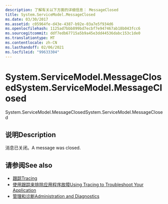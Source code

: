 ```yaml
---
description: 了解有关以下方面的详细信息： MessageClosed
title: System.ServiceModel.MessageClosed
ms.date: 03/30/2017
ms.assetid: c05964fe-d43e-4387-b92e-03a7e5f934d6
ms.openlocfilehash: 1125ad7bbb899bd7ecbf7e947467ab18b043fcc6
ms.sourcegitcommit: ddf7edb67715a5b9a45e3dd44536dabc153c1de0
ms.translationtype: MT
ms.contentlocale: zh-CN
ms.lasthandoff: 02/06/2021
ms.locfileid: "99633304"
---
```

# <a name="systemservicemodelmessageclosed"></a><span data-ttu-id="dbc7a-103">System.ServiceModel.MessageClosed</span><span class="sxs-lookup"><span data-stu-id="dbc7a-103">System.ServiceModel.MessageClosed</span></span>

<span data-ttu-id="dbc7a-104">System.ServiceModel.MessageClosed</span><span class="sxs-lookup"><span data-stu-id="dbc7a-104">System.ServiceModel.MessageClosed</span></span>  
  
## <a name="description"></a><span data-ttu-id="dbc7a-105">说明</span><span class="sxs-lookup"><span data-stu-id="dbc7a-105">Description</span></span>  

 <span data-ttu-id="dbc7a-106">消息已关闭。</span><span class="sxs-lookup"><span data-stu-id="dbc7a-106">A message was closed.</span></span>  
  
## <a name="see-also"></a><span data-ttu-id="dbc7a-107">请参阅</span><span class="sxs-lookup"><span data-stu-id="dbc7a-107">See also</span></span>

- [<span data-ttu-id="dbc7a-108">跟踪</span><span class="sxs-lookup"><span data-stu-id="dbc7a-108">Tracing</span></span>](index.md)
- [<span data-ttu-id="dbc7a-109">使用跟踪来排除应用程序故障</span><span class="sxs-lookup"><span data-stu-id="dbc7a-109">Using Tracing to Troubleshoot Your Application</span></span>](using-tracing-to-troubleshoot-your-application.md)
- [<span data-ttu-id="dbc7a-110">管理和诊断</span><span class="sxs-lookup"><span data-stu-id="dbc7a-110">Administration and Diagnostics</span></span>](../index.md)
